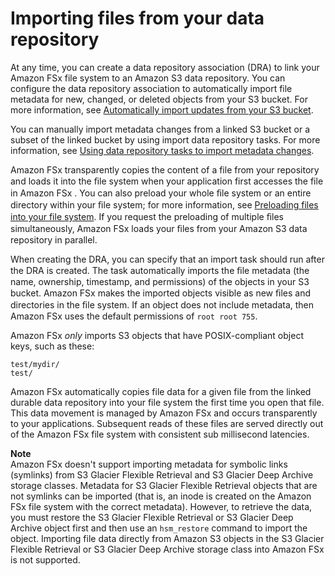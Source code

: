 # Importing files from your data repository<a name="importing-files-dra"></a>

At any time, you can create a data repository association \(DRA\) to link your Amazon FSx file system to an Amazon S3 data repository\. You can configure the data repository association to automatically import file metadata for new, changed, or deleted objects from your S3 bucket\. For more information, see [Automatically import updates from your S3 bucket](autoimport-data-repo-dra.md)\.

You can manually import metadata changes from a linked S3 bucket or a subset of the linked bucket by using import data repository tasks\. For more information, see [Using data repository tasks to import metadata changes](import-data-repo-task-dra.md)\.

Amazon FSx transparently copies the content of a file from your repository and loads it into the ﬁle system when your application first accesses the file in Amazon FSx \. You can also preload your whole ﬁle system or an entire directory within your ﬁle system; for more information, see [Preloading files into your file system](preload-file-contents-hsm-dra.md)\. If you request the preloading of multiple ﬁles simultaneously, Amazon FSx loads your ﬁles from your Amazon S3 data repository in parallel\.

When creating the DRA, you can specify that an import task should run after the DRA is created\. The task automatically imports the ﬁle metadata \(the name, ownership, timestamp, and permissions\) of the objects in your S3 bucket\. Amazon FSx makes the imported objects visible as new ﬁles and directories in the ﬁle system\. If an object does not include metadata, then Amazon FSx uses the default permissions of `root root 755`\.

 Amazon FSx *only* imports S3 objects that have POSIX\-compliant object keys, such as these:

```
test/mydir/ 
test/
```

Amazon FSx automatically copies file data for a given file from the linked durable data repository into your file system the first time you open that file\. This data movement is managed by Amazon FSx and occurs transparently to your applications\. Subsequent reads of these files are served directly out of the Amazon FSx file system with consistent sub millisecond latencies\.

**Note**  
Amazon FSx doesn't support importing metadata for symbolic links \(symlinks\) from S3 Glacier Flexible Retrieval and S3 Glacier Deep Archive storage classes\. Metadata for S3 Glacier Flexible Retrieval objects that are not symlinks can be imported \(that is, an inode is created on the Amazon FSx file system with the correct metadata\)\. However, to retrieve the data, you must restore the S3 Glacier Flexible Retrieval or S3 Glacier Deep Archive object first and then use an `hsm_restore` command to import the object\. Importing file data directly from Amazon S3 objects in the S3 Glacier Flexible Retrieval or S3 Glacier Deep Archive storage class into Amazon FSx is not supported\.